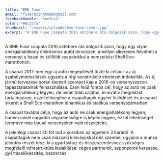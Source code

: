```yaml
---
title: "BME Fuse"
email: "fuseracingteam@gmail.com"
facebookHandle: "bmefuse"
color: "#0c337a"
thumbnail: "/assets/uploads/bme-fuse-cover.jpg"
excerpt: "A BME Fuse csapata 2016 októbere óta dolgozik azon, hogy egy olyan energiahatékony elektromos autót tervezzen, amellyel sikeresen felveheti a versenyt a hazai és külföldi csapatokkal a nemzetközi Shell Eco-marathonon."
---
```


A BME Fuse csapata 2016 októbere óta dolgozik azon, hogy egy olyan energiahatékony elektromos autót tervezzen, amellyel sikeresen felveheti a versenyt a hazai és külföldi csapatokkal a nemzetközi Shell Eco-marathonon.

A csapat 2017-ben egy új autó megépítését tűzte ki céljául: az új szabálymódosítások ugyanis a régi konstrukció elvetését indokolták. Az új jármű tervezése során kiemelt szerepet kap a 2016-os versenyszezon tapasztalatainak felhasználása. Ezen felül fontos cél, hogy az autó ne csak energiahatékony legyen, de minél több sajátos, innovatív megoldást tartalmazzon, ezzel elősegítve a csapattagok egyéni fejlődését és a csapat sikerét a Shell Eco-marathon dinamikus és statikus versenyszámaiban.

A csapat további célja, hogy az autó ne csak energiahatékony legyen, hanem minél nagyobb végsebességre is képes legyen, ezzel lehetőséget teremtve más típusú versenyeken való részvételre.

A jelenlegi csapat 20 főt tud a soraiban az egyetem 3 karáról. A csapattagok nem csak műszaki kihívásokkal néz szembe, ugyanis a munka jelentős részét teszi ki a gyártáshoz és összeszereléshez szükséges megfelelő infrastruktúra kialakítása: céges partnerek, szponzorok keresése, gyártáselőkészítés, beszerzés.
